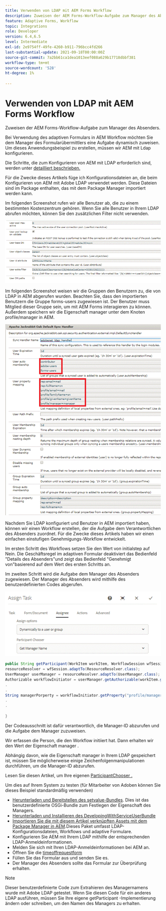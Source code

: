 ```yaml
---
title: Verwenden von LDAP mit AEM Forms Workflow
description: Zuweisen der AEM Forms-Workflow-Aufgabe zum Manager des Absenders
feature: Adaptive Forms, Workflow
topic: Integrations
role: Developer
version: 6.4,6.5
level: Intermediate
exl-id: 2e9754ff-49fe-4260-b911-796bcc4fd266
last-substantial-update: 2021-09-18T00:00:00Z
source-git-commit: 7a2bb61ca1dea1013eef088a629b17718dbbf381
workflow-type: tm+mt
source-wordcount: '528'
ht-degree: 1%

---
```


# Verwenden von LDAP mit AEM Forms Workflow

Zuweisen der AEM Forms-Workflow-Aufgabe zum Manager des Absenders.

Bei Verwendung des adaptiven Formulars in AEM Workflow möchten Sie dem Manager des Formularübermittlers eine Aufgabe dynamisch zuweisen. Um dieses Anwendungsbeispiel zu erstellen, müssen wir AEM mit Ldap konfigurieren.

Die Schritte, die zum Konfigurieren von AEM mit LDAP erforderlich sind, werden unter [detailliert beschrieben.](https://helpx.adobe.com/experience-manager/6-5/sites/administering/using/ldap-config.html)

Für die Zwecke dieses Artikels füge ich Konfigurationsdateien an, die beim Konfigurieren von AEM mit Adobe LDAP verwendet werden. Diese Dateien sind im Package enthalten, das mit dem Package Manager importiert werden kann.

Im folgenden Screenshot rufen wir alle Benutzer ab, die zu einem bestimmten Kostenzentrum gehören. Wenn Sie alle Benutzer in Ihrem LDAP abrufen möchten, können Sie den zusätzlichen Filter nicht verwenden.

![LDAP-Konfiguration](assets/costcenterldap.gif)

Im folgenden Screenshot weisen wir die Gruppen den Benutzern zu, die von LDAP in AEM abgerufen wurden. Beachten Sie, dass den importierten Benutzern die Gruppe forms-users zugewiesen ist. Der Benutzer muss Mitglied dieser Gruppe sein, um mit AEM Forms interagieren zu können. Außerdem speichern wir die Eigenschaft manager unter dem Knoten profile/manager in AEM.

![Synchandler](assets/synchandler.gif)

Nachdem Sie LDAP konfiguriert und Benutzer in AEM importiert haben, können wir einen Workflow erstellen, der die Aufgabe dem Verantwortlichen des Absenders zuordnet. Für die Zwecke dieses Artikels haben wir einen einfachen einstufigen Genehmigungs-Workflow entwickelt.

Im ersten Schritt des Workflows setzen Sie den Wert von initialstep auf Nein. Die Geschäftsregel im adaptiven Formular deaktiviert das Bedienfeld &quot;Details des Absenders&quot;und zeigt das Bedienfeld &quot;Genehmigt von&quot;basierend auf dem Wert des ersten Schritts an.

Im zweiten Schritt wird die Aufgabe dem Manager des Absenders zugewiesen. Der Manager des Absenders wird mithilfe des benutzerdefinierten Codes abgerufen.

![Assign Task](assets/assigntask.gif)

```java
public String getParticipant(WorkItem workItem, WorkflowSession wfSession, MetaDataMap arg2) throws WorkflowException{
resourceResolver = wfSession.adaptTo(ResourceResolver.class);
UserManager userManager = resourceResolver.adaptTo(UserManager.class);
Authorizable workflowInitiator = userManager.getAuthorizable(workItem.getWorkflow().getInitiator());
.
.
String managerPorperty = workflowInitiator.getProperty("profile/manager")[0].getString();
.
.

}
```

Der Codeausschnitt ist dafür verantwortlich, die Manager-ID abzurufen und die Aufgabe dem Manager zuzuweisen.

Wir erfassen die Person, die den Workflow initiiert hat. Dann erhalten wir den Wert der Eigenschaft manager .

Abhängig davon, wie die Eigenschaft manager in Ihrem LDAP gespeichert ist, müssen Sie möglicherweise einige Zeichenfolgenmanipulationen durchführen, um die Manager-ID abzurufen.

Lesen Sie diesen Artikel, um Ihre eigenen [  ParticipantChooser .](https://experienceleague.adobe.com/docs/experience-manager-learn/getting-started-wknd-tutorial-develop/overview.html?lang=de&amp;CID=RedirectAEMCommunityKautuk)

Um dies auf Ihrem System zu testen (für Mitarbeiter von Adoben können Sie dieses Beispiel standardmäßig verwenden)

* [Herunterladen und Bereitstellen des setvalue-Bundles](/help/forms/assets/common-osgi-bundles/SetValueApp.core-1.0-SNAPSHOT.jar). Dies ist das benutzerdefinierte OSGi-Bundle zum Festlegen der Eigenschaft des Managers.
* [Herunterladen und Installieren des DevelopingWithServiceUserBundle](/help/forms/assets/common-osgi-bundles/DevelopingWithServiceUser.jar)
* [Importieren Sie die mit diesem Artikel verknüpften Assets mit dem Package Manager in AEM](assets/aem-forms-ldap.zip).Dieses Paket umfasst LDAP-Konfigurationsdateien, Workflows und adaptive Formulare.
* Konfigurieren Sie AEM mit Ihrem LDAP mithilfe der entsprechenden LDAP-Anmeldeinformationen.
* Melden Sie sich mit Ihren LDAP-Anmeldeinformationen bei AEM an.
* Öffnen Sie die [timeoffrequestform](http://localhost:4502/content/dam/formsanddocuments/helpx/timeoffrequestform/jcr:content?wcmmode=disabled)
* Füllen Sie das Formular aus und senden Sie es.
* Der Manager des Absenders sollte das Formular zur Überprüfung erhalten.

>[!NOTE]
>
>Dieser benutzerdefinierte Code zum Extrahieren des Managernamens wurde mit Adobe LDAP getestet. Wenn Sie diesen Code für ein anderes LDAP ausführen, müssen Sie Ihre eigene getParticipant -Implementierung ändern oder schreiben, um den Namen des Managers zu erhalten.
